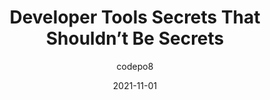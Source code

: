 ---
author: codepo8
date: 2021-11-01
tags:
  - user-agents
  - tooling
  - developer-experience
target_url: https://christianheilmann.com/2021/11/01/developer-tools-secrets-that-shouldnt-be-secrets/
title: Developer Tools Secrets That Shouldn’t Be Secrets
---